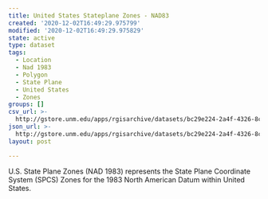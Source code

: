 ```yaml
---
title: United States Stateplane Zones - NAD83
created: '2020-12-02T16:49:29.975799'
modified: '2020-12-02T16:49:29.975829'
state: active
type: dataset
tags:
  - Location
  - Nad 1983
  - Polygon
  - State Plane
  - United States
  - Zones
groups: []
csv_url: >-
  http://gstore.unm.edu/apps/rgisarchive/datasets/bc29e224-2a4f-4326-8cdd-bb5b702d1fae/spcszn83-2.derived.csv
json_url: >-
  http://gstore.unm.edu/apps/rgisarchive/datasets/bc29e224-2a4f-4326-8cdd-bb5b702d1fae/spcszn83-2.derived.json
layout: post

---
```

U.S. State Plane Zones (NAD 1983) represents the State Plane Coordinate System (SPCS) Zones for the 1983 North American Datum within United States.

